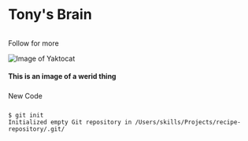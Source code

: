 # Tony's Brain

######
Follow for more

![Image of Yaktocat](https://octodex.github.com/images/yaktocat.png)


#### This is an image of a werid thing





###
New Code


#####

```
$ git init
Initialized empty Git repository in /Users/skills/Projects/recipe-repository/.git/
```


